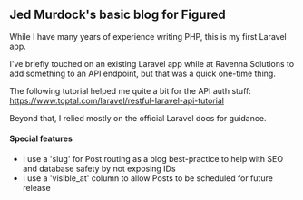 ## Jed Murdock's basic blog for Figured

While I have many years of experience writing PHP, this is my first Laravel app. 

I've briefly touched on an existing Laravel app while at Ravenna Solutions to add something to an API endpoint, but that was a quick one-time thing.

The following tutorial helped me quite a bit for the API auth stuff: https://www.toptal.com/laravel/restful-laravel-api-tutorial

Beyond that, I relied mostly on the official Laravel docs for guidance. 

#### Special features 
- I use a 'slug' for Post routing as a blog best-practice to help with SEO and database safety by not exposing IDs
- I use a 'visible_at' column to allow Posts to be scheduled for future release
